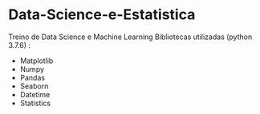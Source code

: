 # Data-Science-e-Estatistica

Treino de Data Science e Machine Learning 
Bibliotecas utilizadas (python 3.7.6) :

   - Matplotlib
   - Numpy
   - Pandas
   - Seaborn
   - Datetime
   - Statistics
    
